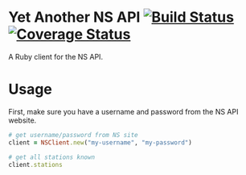 Yet Another NS API [![Build Status](https://travis-ci.org/stefanhendriks/ns-api.png?branch=master)](https://travis-ci.org/stefanhendriks/ns-api) [![Coverage Status](https://coveralls.io/repos/stefanhendriks/ns-api/badge.png)](https://coveralls.io/r/stefanhendriks/ns-api)
==================
A Ruby client for the NS API.



Usage
=====
First, make sure you have a username and password from the NS API website.
```ruby
# get username/password from NS site
client = NSClient.new("my-username", "my-password")

# get all stations known
client.stations
```